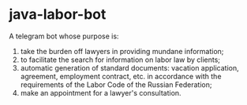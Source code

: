 # java-labor-bot

A telegram bot whose purpose is: 
1) take the burden off lawyers in providing mundane information;
2) to facilitate the search for information on labor law by clients;
3) automatic generation of standard documents: vacation application, agreement, employment contract, etc. in accordance with the requirements of the Labor Code of the Russian Federation;
4) make an appointment for a lawyer's consultation.

